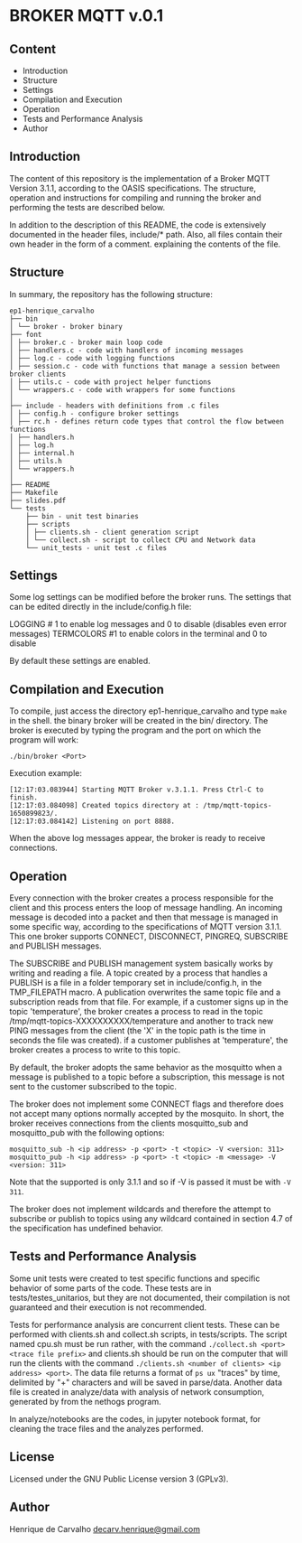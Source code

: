 # BROKER MQTT v.0.1

## Content

 * Introduction
 * Structure
 * Settings
 * Compilation and Execution
 * Operation
 * Tests and Performance Analysis
 * Author


## Introduction

The content of this repository is the implementation of a Broker MQTT Version 3.1.1, according to the
OASIS specifications. The structure, operation and instructions for compiling and running the
broker and performing the tests are described below.

In addition to the description of this README, the code is extensively documented in the header files,
include/* path. Also, all files contain their own header in the form of a comment.
explaining the contents of the file.


## Structure

In summary, the repository has the following structure:
```
ep1-henrique_carvalho
├── bin
│ └── broker - broker binary
├── font
│ ├── broker.c - broker main loop code
│ ├── handlers.c - code with handlers of incoming messages
│ ├── log.c - code with logging functions
│ ├── session.c - code with functions that manage a session between broker clients
│ ├── utils.c - code with project helper functions
│ └── wrappers.c - code with wrappers for some functions
│
├── include - headers with definitions from .c files
│ ├── config.h - configure broker settings
│ ├── rc.h - defines return code types that control the flow between functions
│ ├── handlers.h
│ ├── log.h
│ ├── internal.h
│ ├── utils.h
│ └── wrappers.h
│
├── README
├── Makefile
├── slides.pdf
└── tests
    ├── bin - unit test binaries
    ├── scripts
    │ ├── clients.sh - client generation script
    │ └── collect.sh - script to collect CPU and Network data
    └── unit_tests - unit test .c files
```

## Settings

Some log settings can be modified before the broker runs. The settings that
can be edited directly in the include/config.h file:

LOGGING # 1 to enable log messages and 0 to disable (disables even
error messages)
TERMCOLORS #1 to enable colors in the terminal and 0 to disable

By default these settings are enabled.


## Compilation and Execution

To compile, just access the directory ep1-henrique_carvalho and type `make` in the shell. the binary
broker will be created in the bin/ directory. The broker is executed by typing the program and the port on which
the program will work:

```
./bin/broker <Port>
```

Execution example:

```user@host $ ./bin/broker 8888
[12:17:03.083944] Starting MQTT Broker v.3.1.1. Press Ctrl-C to finish.
[12:17:03.084098] Created topics directory at : /tmp/mqtt-topics-1650899823/.
[12:17:03.084142] Listening on port 8888.
```

When the above log messages appear, the broker is ready to receive connections.


## Operation

Every connection with the broker creates a process responsible for the client and this process enters the loop
of message handling. An incoming message is decoded into a packet and then that message is
managed in some specific way, according to the specifications of MQTT version 3.1.1. This one
broker supports CONNECT, DISCONNECT, PINGREQ, SUBSCRIBE and PUBLISH messages.

The SUBSCRIBE and PUBLISH management system basically works by writing and reading
a file. A topic created by a process that handles a PUBLISH is a file in a folder
temporary set in include/config.h, in the TMP_FILEPATH macro. A publication overwrites the
same topic file and a subscription reads from that file. For example, if a customer signs up
in the topic 'temperature', the broker creates a process to read in the topic
/tmp/mqtt-topics-XXXXXXXXXX/temperature and another to track new PING messages from the client
(the 'X' in the topic path is the time in seconds the file was created). if a customer
publishes at 'temperature', the broker creates a process to write to this topic.

By default, the broker adopts the same behavior as the mosquitto when a message is published to a
topic before a subscription, this message is not sent to the customer subscribed to the topic.

The broker does not implement some CONNECT flags and therefore does not accept many options normally
accepted by the mosquito. In short, the broker receives connections from the clients mosquitto_sub and mosquitto_pub
with the following options:

```
mosquitto_sub -h <ip address> -p <port> -t <topic> -V <version: 311>
mosquitto_pub -h <ip address> -p <port> -t <topic> -m <message> -V <version: 311>
```

Note that the supported <version> is only 3.1.1 and so if -V is passed it must be with
`-V 311`.

The broker does not implement wildcards and therefore the attempt to subscribe or publish to topics
using any wildcard contained in section 4.7 of the specification has undefined behavior.

## Tests and Performance Analysis

Some unit tests were created to test specific functions and specific behavior
of some parts of the code. These tests are in tests/testes_unitarios, but they are not
documented, their compilation is not guaranteed and their execution is not recommended.

Tests for performance analysis are concurrent client tests. These can be performed
with clients.sh and collect.sh scripts, in tests/scripts. The script named cpu.sh must be run
rather, with the command `./collect.sh <port> <trace file prefix>` and clients.sh should be run
on the computer that will run the clients with the command
`./clients.sh <number of clients> <ip address> <port>`. The data file returns a format
of `ps ux` "traces" by time, delimited by "+" characters and will be saved in parse/data.
Another data file is created in analyze/data with analysis of network consumption, generated by
from the nethogs program.

In analyze/notebooks are the codes, in jupyter notebook format, for cleaning the trace files
and the analyzes performed.


## License

Licensed under the GNU Public License version 3 (GPLv3).


## Author

Henrique de Carvalho <decarv.henrique@gmail.com>
